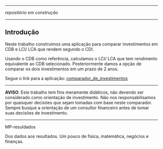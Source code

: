 ***
*repositório em construção*
***
## Introdução

Neste trabalho construímos uma aplicação para comparar investimentos em CDB e LCI/ LCA que rendem segundo o CDI.

Usando o CDB como referência, calculamos o LCI/ LCA que tem rendimento equivalente ao CDB selecionado.
Posteriormente damos a opção de comparar os dois investimentos em um prazo de 2 anos.

Segue o link para a aplicação: [comparador_de_investimentos](https://comparador-investimentos.streamlit.app/)

***
**AVISO**: Este trabalho tem fins meramente didáticos, não devendo ser considerado como orientação de investimento. Não nos responsabilisamos por quaisquer decisões que sejam tomadas com base neste comparador. Sempre busque a orientação de um consultor financeiro antes de tomar suas decisões de investimento.
***
MP-resuldados

Dos dados aos resultados. Um pouco de física, matemática, negócios e finanças.


